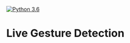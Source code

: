 [![Python 3.6](https://img.shields.io/badge/python-3.6-blue.svg)](https://www.python.org/downloads/release/python-360/)

# Live Gesture Detection

